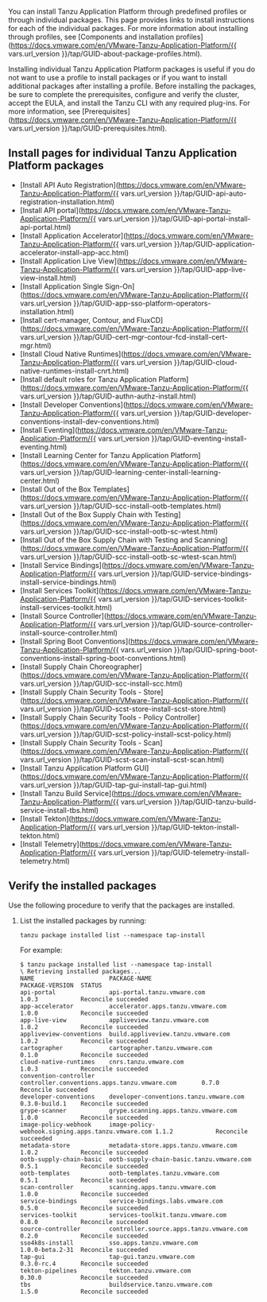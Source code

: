 You can install Tanzu Application Platform through predefined profiles or through individual packages. This page provides links to install instructions for each of the individual packages. For more information about installing through profiles, see [Components and installation profiles](https://docs.vmware.com/en/VMware-Tanzu-Application-Platform/{{ vars.url_version }}/tap/GUID-about-package-profiles.html).

Installing individual Tanzu Application Platform packages
is useful if you do not want to use a profile to install packages
or if you want to install additional packages after installing a profile.
Before installing the packages, be sure to complete the prerequisites, configure
and verify the cluster, accept the EULA, and install the Tanzu CLI with any required plug-ins.
For more information, see [Prerequisites](https://docs.vmware.com/en/VMware-Tanzu-Application-Platform/{{ vars.url_version }}/tap/GUID-prerequisites.html).


## <a id='individual-package-toc'></a> Install pages for individual Tanzu Application Platform packages

- [Install API Auto Registration](https://docs.vmware.com/en/VMware-Tanzu-Application-Platform/{{ vars.url_version }}/tap/GUID-api-auto-registration-installation.html)
- [Install API portal](https://docs.vmware.com/en/VMware-Tanzu-Application-Platform/{{ vars.url_version }}/tap/GUID-api-portal-install-api-portal.html)
- [Install Application Accelerator](https://docs.vmware.com/en/VMware-Tanzu-Application-Platform/{{ vars.url_version }}/tap/GUID-application-accelerator-install-app-acc.html)
- [Install Application Live View](https://docs.vmware.com/en/VMware-Tanzu-Application-Platform/{{ vars.url_version }}/tap/GUID-app-live-view-install.html)
- [Install Application Single Sign-On](https://docs.vmware.com/en/VMware-Tanzu-Application-Platform/{{ vars.url_version }}/tap/GUID-app-sso-platform-operators-installation.html)
- [Install cert-manager, Contour, and FluxCD](https://docs.vmware.com/en/VMware-Tanzu-Application-Platform/{{ vars.url_version }}/tap/GUID-cert-mgr-contour-fcd-install-cert-mgr.html)
- [Install Cloud Native Runtimes](https://docs.vmware.com/en/VMware-Tanzu-Application-Platform/{{ vars.url_version }}/tap/GUID-cloud-native-runtimes-install-cnrt.html)
- [Install default roles for Tanzu Application Platform](https://docs.vmware.com/en/VMware-Tanzu-Application-Platform/{{ vars.url_version }}/tap/GUID-authn-authz-install.html)
- [Install Developer Conventions](https://docs.vmware.com/en/VMware-Tanzu-Application-Platform/{{ vars.url_version }}/tap/GUID-developer-conventions-install-dev-conventions.html)
- [Install Eventing](https://docs.vmware.com/en/VMware-Tanzu-Application-Platform/{{ vars.url_version }}/tap/GUID-eventing-install-eventing.html)
- [Install Learning Center for Tanzu Application Platform](https://docs.vmware.com/en/VMware-Tanzu-Application-Platform/{{ vars.url_version }}/tap/GUID-learning-center-install-learning-center.html)
- [Install Out of the Box Templates](https://docs.vmware.com/en/VMware-Tanzu-Application-Platform/{{ vars.url_version }}/tap/GUID-scc-install-ootb-templates.html)
- [Install Out of the Box Supply Chain with Testing](https://docs.vmware.com/en/VMware-Tanzu-Application-Platform/{{ vars.url_version }}/tap/GUID-scc-install-ootb-sc-wtest.html)
- [Install Out of the Box Supply Chain with Testing and Scanning](https://docs.vmware.com/en/VMware-Tanzu-Application-Platform/{{ vars.url_version }}/tap/GUID-scc-install-ootb-sc-wtest-scan.html)
- [Install Service Bindings](https://docs.vmware.com/en/VMware-Tanzu-Application-Platform/{{ vars.url_version }}/tap/GUID-service-bindings-install-service-bindings.html)
- [Install Services Toolkit](https://docs.vmware.com/en/VMware-Tanzu-Application-Platform/{{ vars.url_version }}/tap/GUID-services-toolkit-install-services-toolkit.html)
- [Install Source Controller](https://docs.vmware.com/en/VMware-Tanzu-Application-Platform/{{ vars.url_version }}/tap/GUID-source-controller-install-source-controller.html)
- [Install Spring Boot Conventions](https://docs.vmware.com/en/VMware-Tanzu-Application-Platform/{{ vars.url_version }}/tap/GUID-spring-boot-conventions-install-spring-boot-conventions.html)
- [Install Supply Chain Choreographer](https://docs.vmware.com/en/VMware-Tanzu-Application-Platform/{{ vars.url_version }}/tap/GUID-scc-install-scc.html)
- [Install Supply Chain Security Tools - Store](https://docs.vmware.com/en/VMware-Tanzu-Application-Platform/{{ vars.url_version }}/tap/GUID-scst-store-install-scst-store.html)
- [Install Supply Chain Security Tools - Policy Controller](https://docs.vmware.com/en/VMware-Tanzu-Application-Platform/{{ vars.url_version }}/tap/GUID-scst-policy-install-scst-policy.html)
- [Install Supply Chain Security Tools - Scan](https://docs.vmware.com/en/VMware-Tanzu-Application-Platform/{{ vars.url_version }}/tap/GUID-scst-scan-install-scst-scan.html)
- [Install Tanzu Application Platform GUI](https://docs.vmware.com/en/VMware-Tanzu-Application-Platform/{{ vars.url_version }}/tap/GUID-tap-gui-install-tap-gui.html)
- [Install Tanzu Build Service](https://docs.vmware.com/en/VMware-Tanzu-Application-Platform/{{ vars.url_version }}/tap/GUID-tanzu-build-service-install-tbs.html)
- [Install Tekton](https://docs.vmware.com/en/VMware-Tanzu-Application-Platform/{{ vars.url_version }}/tap/GUID-tekton-install-tekton.html)
- [Install Telemetry](https://docs.vmware.com/en/VMware-Tanzu-Application-Platform/{{ vars.url_version }}/tap/GUID-telemetry-install-telemetry.html)


## <a id='verify'></a> Verify the installed packages

Use the following procedure to verify that the packages are installed.

1. List the installed packages by running:

    ```console
    tanzu package installed list --namespace tap-install
    ```

    For example:

    ```console
    $ tanzu package installed list --namespace tap-install
    \ Retrieving installed packages...
    NAME                     PACKAGE-NAME                                       PACKAGE-VERSION  STATUS
    api-portal               api-portal.tanzu.vmware.com                        1.0.3            Reconcile succeeded
    app-accelerator          accelerator.apps.tanzu.vmware.com                  1.0.0            Reconcile succeeded
    app-live-view            appliveview.tanzu.vmware.com                       1.0.2            Reconcile succeeded
    appliveview-conventions  build.appliveview.tanzu.vmware.com                 1.0.2            Reconcile succeeded
    cartographer             cartographer.tanzu.vmware.com                      0.1.0            Reconcile succeeded
    cloud-native-runtimes    cnrs.tanzu.vmware.com                              1.0.3            Reconcile succeeded
    convention-controller    controller.conventions.apps.tanzu.vmware.com       0.7.0            Reconcile succeeded
    developer-conventions    developer-conventions.tanzu.vmware.com             0.3.0-build.1    Reconcile succeeded
    grype-scanner            grype.scanning.apps.tanzu.vmware.com               1.0.0            Reconcile succeeded
    image-policy-webhook     image-policy-webhook.signing.apps.tanzu.vmware.com 1.1.2            Reconcile succeeded
    metadata-store           metadata-store.apps.tanzu.vmware.com               1.0.2            Reconcile succeeded
    ootb-supply-chain-basic  ootb-supply-chain-basic.tanzu.vmware.com           0.5.1            Reconcile succeeded
    ootb-templates           ootb-templates.tanzu.vmware.com                    0.5.1            Reconcile succeeded
    scan-controller          scanning.apps.tanzu.vmware.com                     1.0.0            Reconcile succeeded
    service-bindings         service-bindings.labs.vmware.com                   0.5.0            Reconcile succeeded
    services-toolkit         services-toolkit.tanzu.vmware.com                  0.8.0            Reconcile succeeded
    source-controller        controller.source.apps.tanzu.vmware.com            0.2.0            Reconcile succeeded
    sso4k8s-install          sso.apps.tanzu.vmware.com                          1.0.0-beta.2-31  Reconcile succeeded
    tap-gui                  tap-gui.tanzu.vmware.com                           0.3.0-rc.4       Reconcile succeeded
    tekton-pipelines         tekton.tanzu.vmware.com                            0.30.0           Reconcile succeeded
    tbs                      buildservice.tanzu.vmware.com                      1.5.0            Reconcile succeeded
    ```
